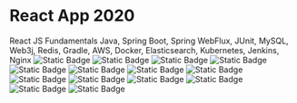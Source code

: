 # React App 2020

React JS Fundamentals
Java, Spring Boot, Spring WebFlux, JUnit, MySQL, Web3j, Redis, Gradle, AWS, Docker, Elasticsearch, Kubernetes, Jenkins, Nginx
![Static Badge](https://img.shields.io/badge/Java-999999) ![Static Badge](https://img.shields.io/badge/Spring%20Boot-999999) ![Static Badge](https://img.shields.io/badge/Spring%20WebFlux-999999) ![Static Badge](https://img.shields.io/badge/JUnit-999999) ![Static Badge](https://img.shields.io/badge/MySQL-999999) ![Static Badge](https://img.shields.io/badge/Web3j-999999) ![Static Badge](https://img.shields.io/badge/Redis-999999) ![Static Badge](https://img.shields.io/badge/Gradle-999999) ![Static Badge](https://img.shields.io/badge/AWS-999999) ![Static Badge](https://img.shields.io/badge/Docker-999999) ![Static Badge](https://img.shields.io/badge/Elasticsearch-999999) ![Static Badge](https://img.shields.io/badge/Kubernetes-999999) ![Static Badge](https://img.shields.io/badge/Jenkins-999999) ![Static Badge](https://img.shields.io/badge/Nginx-999999)
